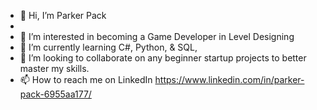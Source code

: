 - 👋 Hi, I’m Parker Pack
- 
- 👀 I’m interested in becoming a Game Developer in Level Designing
- 🌱 I’m currently learning C#, Python, & SQL, 
- 💞️ I’m looking to collaborate on any beginner startup projects to better master my skills.
- 📫 How to reach me on LinkedIn https://www.linkedin.com/in/parker-pack-6955aa177/
<!---
Particus17/Particus17 is a ✨ special ✨ repository because its `README.md` (this file) appears on your GitHub profile.
You can click the Preview link to take a look at your changes.
--->
